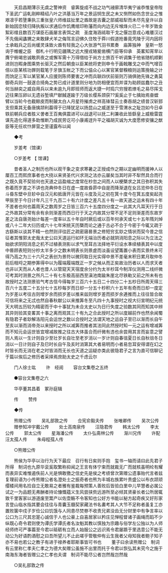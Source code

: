 <!-- { "loadSidebar": true } -->
　　天启昌期薄示无虞之警神资　睿筭旋成不战之功气祲廓清华夷宁谧恭惟皇帝陛下圣武广运乹刚粹精绍八叶之洪基当万年之景运悯生民之未又恻然如伤念世业之惟艰凛乎若墬秉执三重张皇六师维兹扯里之酋故是吉囊之部威祖犁而未尽先皇许以自新始因恋犊归降执叛以求通后作饥鹰绾印称藩而向内边无斥堠烽火已二十年岁致金絮彩缯且数百万谋臣石画屡言表饵之疏　圣度海涵祗取干戈之偃岂意戎心难餍汉过不先俄闻蠭猬之来敢肆犬羊之侮驾言迎佛久住牧于莽川假道抢番竟凭陵于河内因将士承戢兵之后尚缓灵诛致火酋有轻我之心大张游气羽书累奏　庙筭独神　皇斯一怒询于帷幄之臣　御札十行明见疆隅之远大搜戎辂爰凿横门臣等仰承　英畧知宵旱以膺宁俯竭忠诚敢夙夜之或懈军需十万得借给于尚方士旅百千听调集于他省随机顺剿进则岂暇身图乘势长驱灭之然后朝食以臣某统将吏则申令于画戟雕戈之中而气增百倍以臣某核功罪则载笔于牙旗玉帐之下而公恊众心以某官某督糗粮则运策挽输之计而饷足三军以某官某人应援则陈师要害之冲而兵联四伏前驱则万骑俱驰先锋之勇莫御奇兵则一鼓遂合掎角之势已成计道里则分地为防相便宜而并谍为助顾兹蠢尔之丑何当赫奕之威自用兵以来未逾九月即班师而返大捷一时捣穴穷搜若燎毛之易尽挥戈迈往果压卵以无遗谷堑填尸献馘遂踰于万级长缨系颈获??奚奚止于七擒始焉奋螳臂以当轮今也截鲸皮而制皷太白人月星符摧虏之祥高锋彗云士奏吞胡之绩昔汉斩郅支但乘其无备唐擒颉利葢得于已降犹足以扬昆山之威遂至于雪渭水之耻岂如今日卓轶前朝兵应者胜义詟者王百夷俱震进可以战退可以抚二利兼收此皆繇皇上威极雷霆谋先造化得道多助惟断乃成民劳讫可小康甫迓升平之福胡灭诚为大度愿修安攘之猷臣等无任欢忭屏营之至谨露布以闻 

　　◆考 

　　岁差考（馆课） 

　　○岁差考 【 馆课】 

　　昔者圣人之制历也所以观干象之变求寒暑之正授成作之期以定幽明而援神人以厘百工而熙庶事者也大挠以来贤圣代兴求测之法亦云屡矣当其时非不犁然具合而行之既久竟不契验何也天道之运盈缩之度常在杪忽之间而人以梗槩求之其日弥积其失弥着而岁差之不讲也尧典仲冬日在虚一度故昏昴中自是而降渐退在女吕览仲冬日在斗昏东壁中旦轸中自汉元和抵唐开元皆在斗度及元之初在箕十度今在箕五度矣起尧甲辰至于今日计年凡三千九百二十有六计度之差凡五十有一故天道之运未有四十年不差者也何也葢周天之数周岁之日皆三百六十五度四分度之一此其大凡耳天行于日之外故其分常有余有余则渐差而西日行于天之内故其分常不足不足则渐差而东故岁差之法自唐尧始计每差一度率以五十年自时厥后或以百年何承天或七十五年隋刘焯或八十二年大衍历或六十七年宋统天历槩而论之通于古必不合于今密于今辄又疏于古繇斯以谈其不精一也然则评往匠之疏密窹晷景之修短穷玄玅之情状而契今昔之信征者其惟郭太史哉太史公曰天道运行如环无端治历者必就阴消阳息之际以为立法之始欲求阴阳消息之机不过植表测影以求气至耳古法择地平衍设水凖续植表其中以度中晷顾表短则分杪太半多少之数未明表长则景虗而淡虽设望筩置小表而实景终未可得乃高之为三十六尺之表创为景符以微窍取日光实得中景不差毫末积日累月取仲冬前后相埒之期参筭得中以为履端履端既正一岁之候从而正矣故治历者以人而求天者也非以天而从人者也昔人以管窥天天宿度余分约为太半杪耳今制浑仪测用二线纤微可考其时测景之所凡二十有七东极高丽西至滇池南踰朱崖北尽铁勒又前之所未有也故授时之法测景验气考古信今得每岁三百六十五日二十四分二十五杪日所周天得三百六十五度二十五分七十五杪每岁而日却一分五十杪积六十五年有奇而日却一度定为岁差以考往古则增岁余而损岁差以推来兹则增岁差而损岁余逓推而上往往皆合故可信将来之无忒也然自春秋献公以来推筭冬至凡四十九事授时之视大衍宣明纪元统天大明五历较为精密而于中十事犹为未合太史以为日行失度之验数其同而知其中辨其异则验其变畧其十事之离而观其三十有九之合此授时之所以度越前作也然余闻蜀有隐君子者玅解洛阳元会运世之数以合授时之法谓天地之运自子至已以渐而长自午至亥以渐而消帝尧以来授时之所以减筭而推者其法同此然授时知一元之运有增减筭而不知元会运世皆宜增减故推之往古大体虽合而纤微有违也余尝用其言而妄意之譬则人焉以一生计则自少至壮岁长自壮至老岁消以一岁计则自春徂夏日长自秋徂冬日消以一日计则自子及巳时长自午及亥时消第其大者易明而小者易忽耳安得谓在幻之时皆长而无消在老之时皆消而无长也天道之运疑亦类此彼隐君子之言为直可信聊记于篇以俟后之修历者采择焉庶助太史之千虑云尔 

　　门人徐士竑 
　　许　经阅 
　　容台文集卷之五终 

　　●容台文集卷之六 

　　华亭董其昌着　冢孙庭辑 

　　传 
　　赞传 

　　◆传 

　　熊赠公传 
　　吴礼部敦之传 
　　佥宪俞毅夫传 
　　张唯卿传 
　　吴次公传 
　　赠参知冲宇戴公传 
　　处士高南泉传 
　　汪隐君传 
　　韩太公传 
　　李太公传 
　　郭太公传 
　　星海潘公传 
　　太仆弘斋林公传 
　　渐川兄传 
　　许配汪太孺人传 
　　朱母程孺人传 

　　○熊赠公传 

　　熊侯为华亭以治行为天下最应　召行有日矣则手抱　玺书一轴而请曰此先君子所得　制词也九原华衮奚取繁称抑闻之王言有体宁束而就裁无广而就核虽明纶有耀而表异实难惟遏佚前人光是惧敢徼之信史先是侯之考绩曾次第赠公遗事贻代言者兹复理前语为小传熊赠公者名澄处士之振奇者也熊为丰城右族累叶贵盛公以布衣颉顽缨緌间用名捡自立无敢易之者雅有鉴裁每预策人善败后皆验白里中儿早慧者必属公试之一为品题无弗酬者持论慷慨蕴义生风尝挟赀远游所至必倾其贤豪长者公所居辄致千里客家以游道废至鬻产以佐壶觞不令客知也公好方书能以秘方起奇疾又好形家言登山临水指其要会往往与青囊玉髓契家藏法书名畵考其人大节不足称者虽复工亦置败箧中戍子岁俭公曰饥饿与人同患尽焚劵不收责兄弟没齿无分财里中有争言率以公口为三尺其忠寔心诚信于人也公豪上自喜居家以矜庄见惮程督诸子画绳而蹈不少纵既心奇令君则使为谭氏学谭氏者名汝魁其教以慎独为宗趣与俗学左公独以为人师经师终可严事葢至今君以砥砺有立而人始服公之远识焉令君屡踬于里选意公不能无动公为好语酌酒慰之曰吾所望儿不止此嗟乎管敬仲有云生我者父母知我者鲍子知子亦不易也若公之教子有进于禄养者耶斯事皆可书也 
　　董子曰余读熊赠公　制词有云里称仁孝夫仁孝之为德大矣赠公虽施不出里而托于令君以恢弘其未究今之施于南海东海者皆赠公之仁孝也夫谓　制词不能尽公者岂然哉岂然哉 

　　○吴礼部敦之传 

